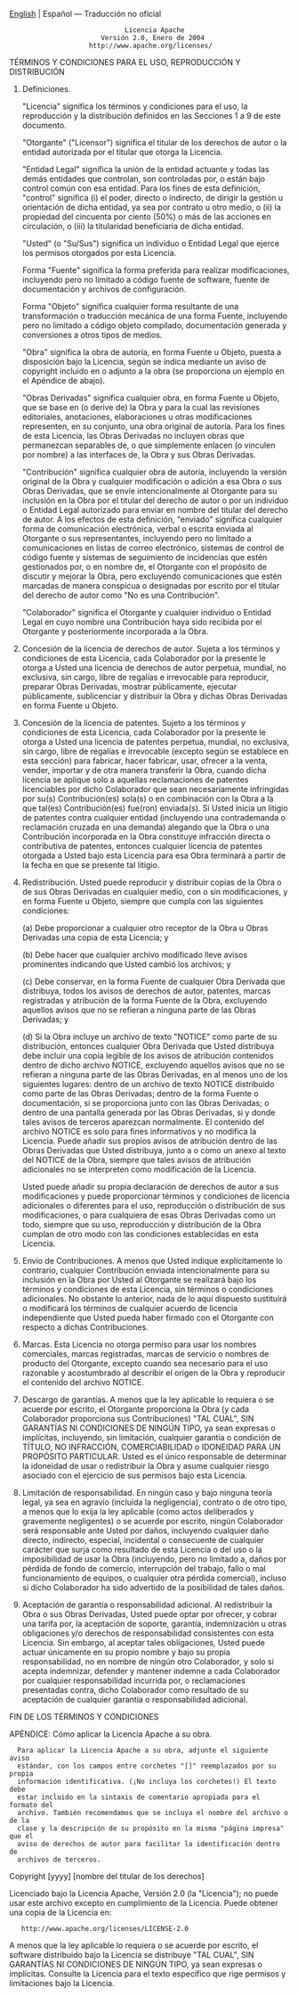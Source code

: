 [English](./LICENSE) | Español — Traducción no oficial

                                 Licencia Apache
                           Versión 2.0, Enero de 2004
                        http://www.apache.org/licenses/

   TÉRMINOS Y CONDICIONES PARA EL USO, REPRODUCCIÓN Y DISTRIBUCIÓN

   1. Definiciones.

      "Licencia" significa los términos y condiciones para el uso, la
      reproducción y la distribución definidos en las Secciones 1 a 9 de este
      documento.

      "Otorgante" ("Licensor") significa el titular de los derechos de autor o
      la entidad autorizada por el titular que otorga la Licencia.

      "Entidad Legal" significa la unión de la entidad actuante y todas las
      demás entidades que controlan, son controladas por, o están bajo control
      común con esa entidad. Para los fines de esta definición, "control"
      significa (i) el poder, directo o indirecto, de dirigir la gestión u
      orientación de dicha entidad, ya sea por contrato u otro medio, o (ii) la
      propiedad del cincuenta por ciento (50%) o más de las acciones en
      circulación, o (iii) la titularidad beneficiaria de dicha entidad.

      "Usted" (o "Su/Sus") significa un individuo o Entidad Legal que ejerce
      los permisos otorgados por esta Licencia.

      Forma "Fuente" significa la forma preferida para realizar modificaciones,
      incluyendo pero no limitado a código fuente de software, fuente de
      documentación y archivos de configuración.

      Forma "Objeto" significa cualquier forma resultante de una transformación
      o traducción mecánica de una forma Fuente, incluyendo pero no limitado a
      código objeto compilado, documentación generada y conversiones a otros
      tipos de medios.

      "Obra" significa la obra de autoría, en forma Fuente u Objeto, puesta a
      disposición bajo la Licencia, según se indica mediante un aviso de
      copyright incluido en o adjunto a la obra (se proporciona un ejemplo en
      el Apéndice de abajo).

      "Obras Derivadas" significa cualquier obra, en forma Fuente u Objeto, que
      se base en (o derive de) la Obra y para la cual las revisiones
      editoriales, anotaciones, elaboraciones u otras modificaciones
      representen, en su conjunto, una obra original de autoría. Para los fines
      de esta Licencia, las Obras Derivadas no incluyen obras que permanezcan
      separables de, o que simplemente enlacen (o vinculen por nombre) a las
      interfaces de, la Obra y sus Obras Derivadas.

      "Contribución" significa cualquier obra de autoría, incluyendo la versión
      original de la Obra y cualquier modificación o adición a esa Obra o sus
      Obras Derivadas, que se envíe intencionalmente al Otorgante para su
      inclusión en la Obra por el titular del derecho de autor o por un
      individuo o Entidad Legal autorizado para enviar en nombre del titular del
      derecho de autor. A los efectos de esta definición, "enviado" significa
      cualquier forma de comunicación electrónica, verbal o escrita enviada al
      Otorgante o sus representantes, incluyendo pero no limitado a
      comunicaciones en listas de correo electrónico, sistemas de control de
      código fuente y sistemas de seguimiento de incidencias que estén
      gestionados por, o en nombre de, el Otorgante con el propósito de
      discutir y mejorar la Obra, pero excluyendo comunicaciones que estén
      marcadas de manera conspicua o designadas por escrito por el titular del
      derecho de autor como "No es una Contribución".

      "Colaborador" significa el Otorgante y cualquier individuo o Entidad
      Legal en cuyo nombre una Contribución haya sido recibida por el Otorgante
      y posteriormente incorporada a la Obra.

   2. Concesión de la licencia de derechos de autor. Sujeta a los términos y
      condiciones de esta Licencia, cada Colaborador por la presente le otorga a
      Usted una licencia de derechos de autor perpetua, mundial, no exclusiva,
      sin cargo, libre de regalías e irrevocable para reproducir, preparar Obras
      Derivadas, mostrar públicamente, ejecutar públicamente, sublicenciar y
      distribuir la Obra y dichas Obras Derivadas en forma Fuente u Objeto.

   3. Concesión de la licencia de patentes. Sujeto a los términos y condiciones
      de esta Licencia, cada Colaborador por la presente le otorga a Usted una
      licencia de patentes perpetua, mundial, no exclusiva, sin cargo, libre de
      regalías e irrevocable (excepto según se establece en esta sección) para
      fabricar, hacer fabricar, usar, ofrecer a la venta, vender, importar y de
      otra manera transferir la Obra, cuando dicha licencia se aplique solo a
      aquellas reclamaciones de patentes licenciables por dicho Colaborador que
      sean necesariamente infringidas por su(s) Contribución(es) sola(s) o en
      combinación con la Obra a la que tal(es) Contribución(es) fue(ron)
      enviada(s). Si Usted inicia un litigio de patentes contra cualquier
      entidad (incluyendo una contrademanda o reclamación cruzada en una
      demanda) alegando que la Obra o una Contribución incorporada en la Obra
      constituye infracción directa o contributiva de patentes, entonces
      cualquier licencia de patentes otorgada a Usted bajo esta Licencia para
      esa Obra terminará a partir de la fecha en que se presente tal litigio.

   4. Redistribución. Usted puede reproducir y distribuir copias de la Obra o
      de sus Obras Derivadas en cualquier medio, con o sin modificaciones, y en
      forma Fuente u Objeto, siempre que cumpla con las siguientes condiciones:

      (a) Debe proporcionar a cualquier otro receptor de la Obra u Obras
          Derivadas una copia de esta Licencia; y

      (b) Debe hacer que cualquier archivo modificado lleve avisos prominentes
          indicando que Usted cambió los archivos; y

      (c) Debe conservar, en la forma Fuente de cualquier Obra Derivada que
          distribuya, todos los avisos de derechos de autor, patentes, marcas
          registradas y atribución de la forma Fuente de la Obra, excluyendo
          aquellos avisos que no se refieran a ninguna parte de las Obras
          Derivadas; y

      (d) Si la Obra incluye un archivo de texto "NOTICE" como parte de su
          distribución, entonces cualquier Obra Derivada que Usted distribuya
          debe incluir una copia legible de los avisos de atribución contenidos
          dentro de dicho archivo NOTICE, excluyendo aquellos avisos que no se
          refieran a ninguna parte de las Obras Derivadas, en al menos uno de
          los siguientes lugares: dentro de un archivo de texto NOTICE
          distribuido como parte de las Obras Derivadas; dentro de la forma
          Fuente o documentación, si se proporciona junto con las Obras
          Derivadas; o dentro de una pantalla generada por las Obras Derivadas,
          si y donde tales avisos de terceros aparezcan normalmente. El
          contenido del archivo NOTICE es solo para fines informativos y no
          modifica la Licencia. Puede añadir sus propios avisos de atribución
          dentro de las Obras Derivadas que Usted distribuya, junto a o como un
          anexo al texto del NOTICE de la Obra, siempre que tales avisos de
          atribución adicionales no se interpreten como modificación de la
          Licencia.

      Usted puede añadir su propia declaración de derechos de autor a sus
      modificaciones y puede proporcionar términos y condiciones de licencia
      adicionales o diferentes para el uso, reproducción o distribución de sus
      modificaciones, o para cualquiera de esas Obras Derivadas como un todo,
      siempre que su uso, reproducción y distribución de la Obra cumplan de otro
      modo con las condiciones establecidas en esta Licencia.

   5. Envío de Contribuciones. A menos que Usted indique explícitamente lo
      contrario, cualquier Contribución enviada intencionalmente para su
      inclusión en la Obra por Usted al Otorgante se realizará bajo los términos
      y condiciones de esta Licencia, sin términos o condiciones adicionales.
      No obstante lo anterior, nada de lo aquí dispuesto sustituirá o
      modificará los términos de cualquier acuerdo de licencia independiente que
      Usted pueda haber firmado con el Otorgante con respecto a dichas
      Contribuciones.

   6. Marcas. Esta Licencia no otorga permiso para usar los nombres
      comerciales, marcas registradas, marcas de servicio o nombres de producto
      del Otorgante, excepto cuando sea necesario para el uso razonable y
      acostumbrado al describir el origen de la Obra y reproducir el contenido
      del archivo NOTICE.

   7. Descargo de garantías. A menos que la ley aplicable lo requiera o se
      acuerde por escrito, el Otorgante proporciona la Obra (y cada Colaborador
      proporciona sus Contribuciones) "TAL CUAL", SIN GARANTÍAS NI CONDICIONES
      DE NINGÚN TIPO, ya sean expresas o implícitas, incluyendo, sin
      limitación, cualquier garantía o condición de TÍTULO, NO INFRACCIÓN,
      COMERCIABILIDAD o IDONEIDAD PARA UN PROPÓSITO PARTICULAR. Usted es el
      único responsable de determinar la idoneidad de usar o redistribuir la
      Obra y asume cualquier riesgo asociado con el ejercicio de sus permisos
      bajo esta Licencia.

   8. Limitación de responsabilidad. En ningún caso y bajo ninguna teoría
      legal, ya sea en agravio (incluida la negligencia), contrato o de otro
      tipo, a menos que lo exija la ley aplicable (como actos deliberados y
      gravemente negligentes) o se acuerde por escrito, ningún Colaborador será
      responsable ante Usted por daños, incluyendo cualquier daño directo,
      indirecto, especial, incidental o consecuente de cualquier carácter que
      surja como resultado de esta Licencia o del uso o la imposibilidad de usar
      la Obra (incluyendo, pero no limitado a, daños por pérdida de fondo de
      comercio, interrupción del trabajo, fallo o mal funcionamiento de
      equipos, o cualquier otra pérdida comercial), incluso si dicho
      Colaborador ha sido advertido de la posibilidad de tales daños.

   9. Aceptación de garantía o responsabilidad adicional. Al redistribuir la
      Obra o sus Obras Derivadas, Usted puede optar por ofrecer, y cobrar una
      tarifa por, la aceptación de soporte, garantía, indemnización u otras
      obligaciones y/o derechos de responsabilidad consistentes con esta
      Licencia. Sin embargo, al aceptar tales obligaciones, Usted puede actuar
      únicamente en su propio nombre y bajo su propia responsabilidad, no en
      nombre de ningún otro Colaborador, y solo si acepta indemnizar, defender y
      mantener indemne a cada Colaborador por cualquier responsabilidad incurrida
      por, o reclamaciones presentadas contra, dicho Colaborador como resultado
      de su aceptación de cualquier garantía o responsabilidad adicional.

   FIN DE LOS TÉRMINOS Y CONDICIONES

   APÉNDICE: Cómo aplicar la Licencia Apache a su obra.

      Para aplicar la Licencia Apache a su obra, adjunte el siguiente aviso
      estándar, con los campos entre corchetes "[]" reemplazados por su propia
      información identificativa. (¡No incluya los corchetes!) El texto debe
      estar incluido en la sintaxis de comentario apropiada para el formato del
      archivo. También recomendamos que se incluya el nombre del archivo o de la
      clase y la descripción de su propósito en la misma "página impresa" que el
      aviso de derechos de autor para facilitar la identificación dentro de
      archivos de terceros.

   Copyright [yyyy] [nombre del titular de los derechos]

   Licenciado bajo la Licencia Apache, Versión 2.0 (la "Licencia");
   no puede usar este archivo excepto en cumplimiento de la Licencia.
   Puede obtener una copia de la Licencia en:

       http://www.apache.org/licenses/LICENSE-2.0

   A menos que la ley aplicable lo requiera o se acuerde por escrito, el
   software distribuido bajo la Licencia se distribuye "TAL CUAL",
   SIN GARANTÍAS NI CONDICIONES DE NINGÚN TIPO, ya sean expresas o implícitas.
   Consulte la Licencia para el texto específico que rige permisos y
   limitaciones bajo la Licencia.

